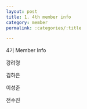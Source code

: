 ```yaml
---
layout: post
title: 1. 4th member info
category: member
permalink: :categories/:title

---
```


4기 Member Info

강려령

김하은  

이성준  

전수진
